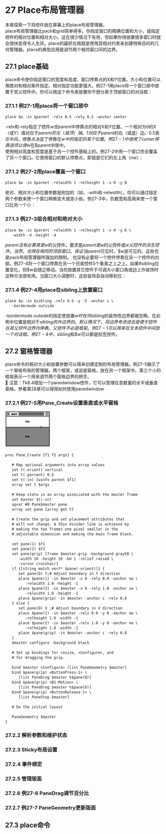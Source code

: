 # 27	Place布局管理器

本章探索一下将控件放在屏幕上的place布局管理器。  
	place布局管理器比pack和grid简单得多。你指定窗口的精确位置和大小，或指定控件的相对位置和相对大小。这在很少情况下有用，但如果你得放置很多窗口时就会很快变得令人生厌。place的最好应用就是使用其相对约束来创建特殊目的的几何管理器。place的典型应用是调节两个相邻窗口间的边界。

## 27.1	place基础

place命令使你指定窗口的宽度和高度、窗口停靠点的X和Y位置。大小和位置可以用绝对和相对条件指定。相对指定功能更强大。例27-1用place将一个窗口居中放置于其父控件中。你可以用这个命令来放置你不想分离于顶层窗口的对话框：

### 27.1.1	例27-1用place将一个窗口居中

```
place $w -in $parent -relx 0.5 -rely 0.5 -anchor center
```
-relx和-rely指定了控件$w在$parent中停靠点的相对X和Y位置。一个相对为0的X（或Y）值对应于$parent的左（或顶）端。1对应于$parent的右（或底）边。0.5表示中间。停靠点决定了停靠在$w中的指定的某个位置。例27-1中使用了center停靠选项以使$w在$parent中居中。  
使用相对高度和宽度是基于另一个控件基础上的。例27-2中用一个窗口完全覆盖了另一个窗口。它使用窗口的默认停靠点，即就是它们的左上角（nw）：

### 27.1.2	例27-2用place覆盖一个窗口

```
place $w -in $parent -relwidth 1 -relheight 1 -x 0 -y 0
```

绝对、相对大小和位置参数是附加的（如，-with和-relwidth）。你可以通过指定两个参数来使一个窗口稍微变大或变小些。例27-3中，负数宽和高用来使一个窗口比另一个小：

### 27.1.3	例27-3组合相对和绝对大小

```
place $w -in $parent -relwidth 1 -relheight 1 -x 0 -y 0 \
   -width -4 -height -4
```
$parent没有必要真是$w的父控件。要求是$parent是$w的父控件或$w父控件的派生控件。当然，也得在相同的顶层窗口。保证当$parent可见时，$w是可见的。这些也是pack布局管理器所强加的限制。  
	也没有必要将一个控件停靠在另一个控件的内部。例27-4将一个窗口停靠在另一个兄弟控件5个象素之上之上。如果#sibling位置变化，则$w会随之移动。当你放置其它控件于可调大小窗口角或边上作装饰时这种方法很有用。当窗口大小调整时，这些装饰会自动移到位：

### 27.1.4	例27-4用place在sibling上放置窗口
```
place $w -in $sibling -relx 0.5 -y -5 -anchor s \
   -bordermode outside
```

-bordermode outside的指定使放置$w时任何$sibling的装饰性边界都被忽略。在此例中位置是相对于$sibling的外边界的。默认情况下，将边界考虑进去是便于控件在其父控件边界内停靠。  
父控件不必是框架。例27-1可以用来在文本控件中间放一个对话框。例27-4中，$sibling和$w可以都是标签控件。

## 27.2	窗格管理器

place命令的相对大小和放置参数可以用来创建定制的布局管理器。例27-5展示了一个窜格布局的管理器。两个框架，或说是窗格，放在另一个框架中。第三个小的框架表示一个用来调节两个窗格边界的把手。  
	注意：Tk8.4增加一个panedwindow控件，它可以管理任意数量的水平或垂直窗格。参看第28章可以得得如何使用panedwindow

### 27.2.1	例27-5用Pane_Create设置垂直或水平窗格

![](./img/27-5.png)

```
proc Pane_Create {f1 f2 args} {

   # Map optional arguments into array values
   set t(-orient) vertical
   set t(-percent) 0.5
   set t(-in) [winfo parent $f1]
   array set t $args

   # Keep state in an array associated with the master frame
   set master $t(-in)
   upvar #0 Pane$master pane
   array set pane [array get t]

   # Create the grip and set placement attributes that
   # will not change. A thin divider line is achieved by
   # making the two frames one pixel smaller in the
   # adjustable dimension and making the main frame black.

   set pane(1) $f1
   set pane(2) $f2
   set pane(grip) [frame $master.grip -background gray50 \
      -width 10 -height 10 -bd 1 -relief raised \
      -cursor crosshair]
   if {[string match vert* $pane(-orient)]} {
      set pane(D) Y;# Adjust boundary in Y direction
      place $pane(1) -in $master -x 0 -rely 0.0 -anchor nw \
         -relwidth 1.0 -height -1
      place $pane(2) -in $master -x 0 -rely 1.0 -anchor sw \
         -relwidth 1.0 -height -1
      place $pane(grip) -in $master -anchor c -relx 0.8
   } else {
      set pane(D) X ;# Adjust boundary in X direction
      place $pane(1) -in $master -relx 0.0 -y 0 -anchor nw \
         -relheight 1.0 -width -1
      place $pane(2) -in $master -relx 1.0 -y 0 -anchor ne \
         -relheight 1.0 -width -1
      place $pane(grip) -in $master -anchor c -rely 0.8
   }
   $master configure -background black

   # Set up bindings for resize, <Configure>, and
   # for dragging the grip.

   bind $master <Configure> [list PaneGeometry $master]
   bind $pane(grip) <ButtonPress-1> \
      [list PaneDrag $master %$pane(D)]
   bind $pane(grip) <B1-Motion> \
      [list PaneDrag $master %$pane(D)]
   bind $pane(grip) <ButtonRelease-1> \
      [list PaneStop $master]

   # Do the initial layout

   PaneGeometry $master
}
```


### 27.2.2	解析参数和维护状态

### 27.2.3	Sticky布局设置

### 27.2.4	事件绑定


### 27.2.5	管理版面


### 27.2.6	例27-6 PaneDrag调节百分比


### 27.2.7	例27-7 PaneGeometry更新版面



## 27.3	place命令

